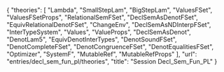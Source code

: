 {
    "theories": [
        "Lambda",
        "SmallStepLam",
        "BigStepLam",
        "ValuesFSet",
        "ValuesFSetProps",
        "RelationalSemFSet",
        "DeclSemAsDenotFSet",
        "EquivRelationalDenotFSet",
        "ChangeEnv",
        "DeclSemAsNDInterpFSet",
        "InterTypeSystem",
        "Values",
        "ValueProps",
        "DeclSemAsDenot",
        "DenotLam5",
        "EquivDenotInterTypes",
        "DenotSoundFSet",
        "DenotCompleteFSet",
        "DenotCongruenceFSet",
        "DenotEqualitiesFSet",
        "Optimizer",
        "SystemF",
        "MutableRef",
        "MutableRefProps"
    ],
    "url": "entries/decl_sem_fun_pl/theories",
    "title": "Session Decl_Sem_Fun_PL"
}